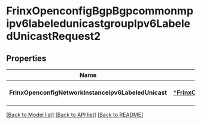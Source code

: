 # FrinxOpenconfigBgpBgpcommonmpipv6labeledunicastgroupIpv6LabeledUnicastRequest2

## Properties
Name | Type | Description | Notes
------------ | ------------- | ------------- | -------------
**FrinxOpenconfigNetworkInstanceipv6LabeledUnicast** | [***FrinxOpenconfigBgpBgpcommonmpipv6labeledunicastgroupIpv6LabeledUnicast**](frinx.openconfig.bgp.bgpcommonmpipv6labeledunicastgroup.Ipv6LabeledUnicast.md) |  | [optional] [default to null]

[[Back to Model list]](../README.md#documentation-for-models) [[Back to API list]](../README.md#documentation-for-api-endpoints) [[Back to README]](../README.md)


